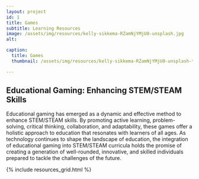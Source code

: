 ```yaml
---
layout: project
id: 1
title: Games
subtitle: Learning Resources
image: /assets/img/resources/kelly-sikkema-RZamNjYMjU0-unsplash.jpg
alt: 

caption:
  title: Games
  thumbnail: /assets/img/resources/kelly-sikkema-RZamNjYMjU0-unsplash-thumb.jpg

---
```


## Educational Gaming: Enhancing STEM/STEAM Skills

Educational gaming has emerged as a dynamic and effective method to enhance STEM/STEAM skills. By promoting active learning, problem-solving, critical thinking, collaboration, and adaptability, these games offer a holistic approach to education that resonates with learners of all ages. As technology continues to shape the landscape of education, the integration of educational gaming into STEM/STEAM curricula holds the promise of creating a generation of well-rounded, innovative, and skilled individuals prepared to tackle the challenges of the future.

{% include resources_grid.html %}


